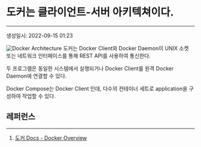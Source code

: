 # 도커는 클라이언트-서버 아키텍쳐이다.
---
생성일시: 2022-09-15 01:23

![Docker Architecture](docker_architecture.png)
도커는 Docker Client와 Docker Daemon이 UNIX 소켓 또는 네트워크 인터페이스를 통해 REST API를 사용하여 통신한다.

두 프로그램은 동일한 시스템에서 실행되거나 Docker Client를 원격 Docker Daemon에 연결할 수 있다.

Docker Compose는 Docker Client 인데, 다수의 컨테이너 세트로 application을 구성하여 작업할 수 있다. 

## 레퍼런스
---
1.  [도커 Docs - Docker Overview](https://docs.docker.com/get-started/overview/)
